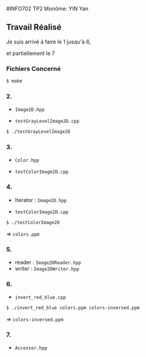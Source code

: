 #INFO702 TP2
Monôme: YIN Yan

## Travail Réalisé
Je suis arrivé à faire le 1 jusqu'à 6,

et partiellement le 7

### Fichiers Concerné

```bash
$ make 
```

### 2.

- `Image2D.hpp`

- `testGrayLevelImage2D.cpp`

```bash
$ ./testGrayLevelImage2D 
```

### 3.

- `Color.hpp`

- `testColorImage2D.cpp`

### 4.

- Iterator : `Image2D.hpp`

- `testColorImage2D.cpp`

```bash
$ ./testColorImage2D 
```

=> `colors.ppm`

### 5.

- reader : `Image2DReader.hpp`
- writer : `Image2DWriter.hpp`

### 6.

- `invert_red_blue.cpp`

```bash
$ ./invert_red_blue colors.ppm colors-inversed.ppm
```

=> `colors-inversed.ppm`

### 7.

- `Accessor.hpp`

